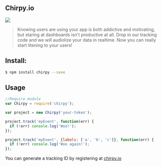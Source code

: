 ## Chirpy.io

<img src="https://nodei.co/npm/chirpy.png" />

> Knowing users are using your app is both addictive and motivating, but staring at dashboards isn't productive at all. Drop in our tracking code and we will audiolize your data in realtime. Now you can really start litening to your users!

## Install:

```bash
$ npm install chirpy --save
```

## Usage

```js
//Require module
var Chirpy = require('chirpy');

var project = new Chirpy('your-token');

project.track('myEvent', function(err) { 
  if (!err) console.log('Woo!');
});

project.track('myEvent', {labels: ['a', 'b', 'c']}, function(err) {
  if (!err) console.log('Woo again!');
});
```

You can generate a tracking ID by registering at [chirpy.io](http://chirpy.io)
